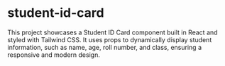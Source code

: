 # student-id-card
This project showcases a Student ID Card component built in React and styled with Tailwind CSS. It uses props to dynamically display student information, such as name, age, roll number, and class, ensuring a responsive and modern design.
